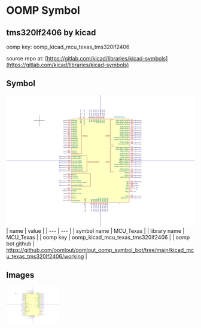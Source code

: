 # OOMP Symbol  
## tms320lf2406  by kicad  
  
oomp key: oomp_kicad_mcu_texas_tms320lf2406  
  
source repo at: [https://gitlab.com/kicad/libraries/kicad-symbols](https://gitlab.com/kicad/libraries/kicad-symbols)  
## Symbol  
  
[![working.png](working_600.png)](working.png)  
| name | value | 
| --- | --- | 
| symbol name | MCU_Texas | 
| library name | MCU_Texas | 
| oomp key | oomp_kicad_mcu_texas_tms320lf2406 | 
| oomp bot github | https://github.com/oomlout/oomlout_oomp_symbol_bot/tree/main/kicad_mcu_texas_tms320lf2406/working | 
## Images  
  
[![working.png](working_140.png)](working.png)  
